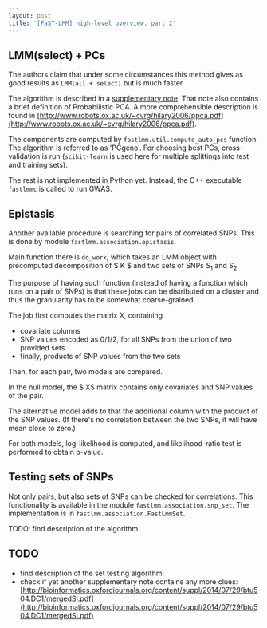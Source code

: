 ```yaml
---
layout: post
title: '[FaST-LMM] high-level overview, part 2'
---
```


## LMM(select) + PCs

The authors claim that under some circumstances this method gives as good results as `LMM(all + select)` but is much faster.

The algorithm is described in a [supplementary note](http://www.nature.com/srep/2014/141112/srep06874/extref/srep06874-s1.pdf). That note also contains a brief definition of Probabilistic PCA. A more comprehensible description is found in [http://www.robots.ox.ac.uk/~cvrg/hilary2006/ppca.pdf](http://www.robots.ox.ac.uk/~cvrg/hilary2006/ppca.pdf).

The components are computed by `fastlmm.util.compute_auto_pcs` function. The algorithm is referred to as 'PCgeno'. For choosing best PCs, cross-validation is run (`scikit-learn` is used here for multiple splittings into test and training sets).

The rest is not implemented in Python yet. Instead, the C++ executable `fastlmmc` is called to run GWAS.

## Epistasis

Another available procedure is searching for pairs of correlated SNPs. This is done by module `fastlmm.association.epistasis`.

Main function there is `do_work`, which takes an LMM object with precomputed decomposition of $ K $ and two sets of SNPs $S_1$ and $S_2$.

The purpose of having such function (instead of having a function which runs on a pair of SNPs) is that these jobs can be distributed on a cluster and thus the granularity has to be somewhat coarse-grained.

The job first computes the matrix $X$, containing

- covariate columns
- SNP values encoded as 0/1/2, for all SNPs from the union of two provided sets
- finally, products of SNP values from the two sets


Then, for each pair, two models are compared.

In the null model, the $ X$ matrix contains only covariates and SNP values of the pair.

The alternative model adds to that the additional column with the product of the SNP values. (If there's no correlation between the two SNPs, it will have mean close to zero.)

For both models, log-likelihood is computed, and likelihood-ratio test is performed to obtain p-value.

## Testing sets of SNPs

Not only pairs, but also sets of SNPs can be checked for correlations. This functionality is available in the module `fastlmm.association.snp_set`. The implementation is in `fastlmm.association.FastLmmSet`.

TODO: find description of the algorithm

## TODO

- find description of the set testing algorithm
- check if yet another supplementary note contains any more clues: [http://bioinformatics.oxfordjournals.org/content/suppl/2014/07/29/btu504.DC1/mergedSI.pdf](http://bioinformatics.oxfordjournals.org/content/suppl/2014/07/29/btu504.DC1/mergedSI.pdf)